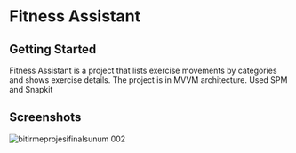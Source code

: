 # Fitness Assistant

## Getting Started
Fitness Assistant is a project that lists exercise movements by categories and shows exercise details. The project is in MVVM architecture. Used SPM and Snapkit

## Screenshots
![bitirmeprojesifinalsunum 002](https://github.com/user-attachments/assets/84d731c2-4fac-40a6-908f-c721fdfda276)
